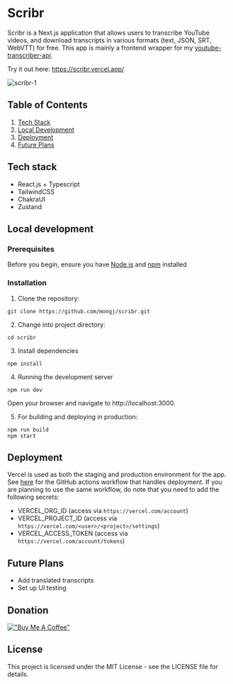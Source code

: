 # Scribr

Scribr is a Next.js application that allows users to transcribe YouTube videos, and download transcripts in various formats (text, JSON, SRT, WebVTT) for free.
This app is mainly a frontend wrapper for my [youtube-transcriber-api](https://github.com/mongj/youtube-transcriber-api).

Try it out here: https://scribr.vercel.app/

![scribr-1](https://github.com/mongj/scribr/assets/87565927/198730c8-ffd5-4079-8867-b81b907514b3)

## Table of Contents

1. [Tech Stack](#tech-stack)
2. [Local Development](#local-development)
3. [Deployment](#deployment)
4. [Future Plans](#future-plans)

## Tech stack

-   React.js + Typescript
-   TailwindCSS
-   ChakraUI
-   Zustand

## Local development

### Prerequisites

Before you begin, ensure you have [Node.js](https://nodejs.org/en) and [npm](https://www.npmjs.com/) installed

### Installation

1. Clone the repository:

```
git clone https://github.com/mongj/scribr.git
```

2. Change into project directory:

```
cd scribr
```

3. Install dependencies

```
npm install
```

4. Running the development server

```
npm run dev
```

Open your browser and navigate to http://localhost:3000.

5. For building and deploying in production:

```
npm run build
npm start
```

## Deployment

Vercel is used as both the staging and production environment for the app. See [here](https://github.com/mongj/scribr/blob/main/.github/workflows/build-deploy.yml) for the GitHub actions workflow that handles deployment. If you are planning to use the same workflow, do note that you need to add the following secrets:

-   VERCEL_ORG_ID (access via `https://vercel.com/account`)
-   VERCEL_PROJECT_ID (access via `https://vercel.com/<user>/<project>/settings`)
-   VERCEL_ACCESS_TOKEN (access via `https://vercel.com/account/tokens`)

## Future Plans

-   Add translated transcripts
-   Set up UI testing

## Donation

[!["Buy Me A Coffee"](https://www.buymeacoffee.com/assets/img/custom_images/orange_img.png)](https://www.buymeacoffee.com/mjzhang)

## License

This project is licensed under the MIT License - see the LICENSE file for details.
